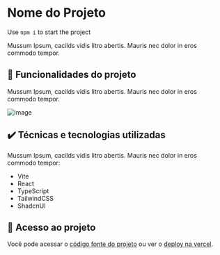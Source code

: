 # Nome do Projeto

Use `npm i` to start the project

Mussum Ipsum, cacilds vidis litro abertis. Mauris nec dolor in eros commodo tempor.

## 🔨 Funcionalidades do projeto

Mussum Ipsum, cacilds vidis litro abertis. Mauris nec dolor in eros commodo tempor.

![image](MussumIpsum)

## ✔️ Técnicas e tecnologias utilizadas

Mussum Ipsum, cacilds vidis litro abertis. Mauris nec dolor in eros commodo tempor:

- Vite
- React
- TypeScript
- TailwindCSS
- ShadcnUI

## 📁 Acesso ao projeto

Você pode acessar o [código fonte do projeto](MussumIpsum) ou ver o [deploy na vercel](MussumIpsum).
